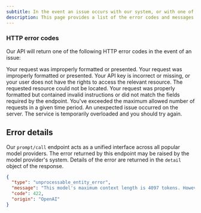 ```yaml
---
subtitle: In the event an issue occurs with our system, or with one of the model providers we integrate with, our API will raise a predictable and interpretable error.
description: This page provides a list of the error codes and messages you may encounter when using the Humanloop API.
---
```


### HTTP error codes

Our API will return one of the following HTTP error codes in the event of an issue:

<AccordionGroup>

<Accordion title="400 Bad request">
Your request was improperly formatted or presented.
</Accordion>

<Accordion title="401 Authentication issue">
Your request was improperly formatted or presented.
</Accordion>

<Accordion title="400 Bad request">
Your API key is incorrect or missing, or your user does not have the rights to access the relevant resource.
</Accordion>

<Accordion title="404 Not found">
The requested resource could not be located.
</Accordion>

<Accordion title="422 Unprocessable entity">
Your request was properly formatted but contained invalid instructions or did not match the fields required by the endpoint.
</Accordion>

<Accordion title="429 Rate limit reached">
You've exceeded the maximum allowed number of requests in a given time period.
</Accordion>

<Accordion title="500 Unknown exception">
An unexpected issue occurred on the server.
</Accordion>

<Accordion title="503 Service unavailable">
The service is temporarily overloaded and you should try again.
</Accordion>

</AccordionGroup>

## Error details

Our `prompt/call` endpoint acts as a unified interface across all popular model providers. The error returned by this endpoint may be raised by the model provider's system. Details of the error are returned in the `detail` object of the response.

```json
{
  "type": "unprocessable_entity_error",
  "message": "This model's maximum context length is 4097 tokens. However, you requested 10000012 tokens (12 in the messages, 10000000 in the completion). Please reduce the length of the messages or completion.",
  "code": 422,
  "origin": "OpenAI"
}
```
